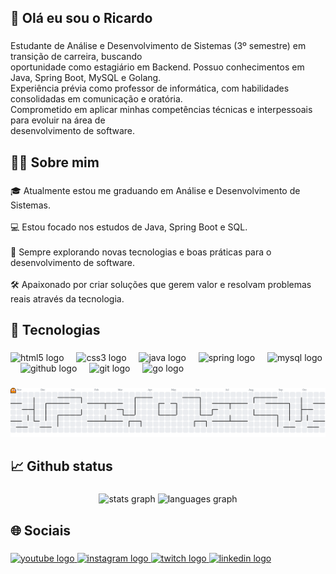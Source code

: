 <h2 align="left">💪 Olá eu sou o Ricardo</h2>

###

<p align="left">Estudante de Análise e Desenvolvimento de Sistemas (3º semestre) em transição de carreira, buscando<br>oportunidade como estagiário em Backend. Possuo conhecimentos em Java, Spring Boot, MySQL e Golang.<br>Experiência prévia como professor de informática, com habilidades consolidadas em comunicação e oratória.<br>Comprometido em aplicar minhas competências técnicas e interpessoais para evoluir na área de<br>desenvolvimento de software.</p>

###

<h2 align="left">👨‍🎓 Sobre mim</h2>

###

<p align="left">🎓 Atualmente estou me graduando em Análise e Desenvolvimento de Sistemas.<br><br>💻 Estou focado nos estudos de Java, Spring Boot e SQL.<br><br>🚀 Sempre explorando novas tecnologias e boas práticas para o desenvolvimento de software.<br><br>🛠️ Apaixonado por criar soluções que gerem valor e resolvam problemas reais através da tecnologia.</p>

###

<h2 align="left">🔧 Tecnologias</h2>

###

<div align="left">
  <img src="https://cdn.jsdelivr.net/gh/devicons/devicon/icons/html5/html5-original.svg" height="30" alt="html5 logo"  />
  <img width="12" />
  <img src="https://cdn.jsdelivr.net/gh/devicons/devicon/icons/css3/css3-original.svg" height="30" alt="css3 logo"  />
  <img width="12" />
  <img src="https://cdn.jsdelivr.net/gh/devicons/devicon/icons/java/java-original.svg" height="30" alt="java logo"  />
  <img width="12" />
  <img src="https://cdn.jsdelivr.net/gh/devicons/devicon/icons/spring/spring-original.svg" height="30" alt="spring logo"  />
  <img width="12" />
  <img src="https://cdn.jsdelivr.net/gh/devicons/devicon/icons/mysql/mysql-original.svg" height="30" alt="mysql logo"  />
  <img width="12" />
  <img src="https://cdn.jsdelivr.net/gh/devicons/devicon/icons/github/github-original.svg" height="30" alt="github logo"  />
  <img width="12" />
  <img src="https://cdn.jsdelivr.net/gh/devicons/devicon/icons/git/git-original.svg" height="30" alt="git logo"  />
  <img width="12" />
  <img src="https://cdn.jsdelivr.net/gh/devicons/devicon/icons/go/go-original.svg" height="30" alt="go logo"  />
</div>

###

<picture>
  <source media="(prefers-color-scheme: dark)" srcset="https://raw.githubusercontent.com/RicardoFrancoDelgado/RicardoFrancoDelgado/output/pacman-contribution-graph-dark.svg">
  <source media="(prefers-color-scheme: light)" srcset="https://raw.githubusercontent.com/RicardoFrancoDelgado/RicardoFrancoDelgado/output/pacman-contribution-graph.svg">
  <img alt="pacman contribution graph" src="https://raw.githubusercontent.com/RicardoFrancoDelgado/RicardoFrancoDelgado/output/pacman-contribution-graph.svg">
</picture>

###

<h2 align="left">📈 Github status</h2>

###

<div align="center">
  <img src="https://github-readme-stats.vercel.app/api?username=RicardoFrancoDelgado&hide_title=false&hide_rank=false&show_icons=true&include_all_commits=true&count_private=true&disable_animations=false&theme=dracula&locale=en&hide_border=false" height="150" alt="stats graph"  />
  <img src="https://github-readme-stats.vercel.app/api/top-langs?username=RicardoFrancoDelgado&locale=en&hide_title=false&layout=compact&card_width=320&langs_count=5&theme=dracula&hide_border=false" height="150" alt="languages graph"  />
</div>

###

<h2 align="left">🌐 Sociais</h2>

###

<div align="left">
  <a href="https://www.youtube.com/@ricardiinn" target="_blank">
    <img src="https://img.shields.io/static/v1?message=Youtube&logo=youtube&label=&color=FF0000&logoColor=white&labelColor=&style=for-the-badge" height="35" alt="youtube logo"  />
  </a>
  <a href="https://www.instagram.com/ricardinous/" target="_blank">
    <img src="https://img.shields.io/static/v1?message=Instagram&logo=instagram&label=&color=E4405F&logoColor=white&labelColor=&style=for-the-badge" height="35" alt="instagram logo"  />
  </a>
  <a href="https://www.twitch.tv/ricardiino" target="_blank">
    <img src="https://img.shields.io/static/v1?message=Twitch&logo=twitch&label=&color=9146FF&logoColor=white&labelColor=&style=for-the-badge" height="35" alt="twitch logo"  />
  </a>
  <a href="https://www.linkedin.com/in/ricardofrancodelgado-dev/" target="_blank">
    <img src="https://img.shields.io/static/v1?message=LinkedIn&logo=linkedin&label=&color=0077B5&logoColor=white&labelColor=&style=for-the-badge" height="35" alt="linkedin logo"  />
  </a>
</div>

###
